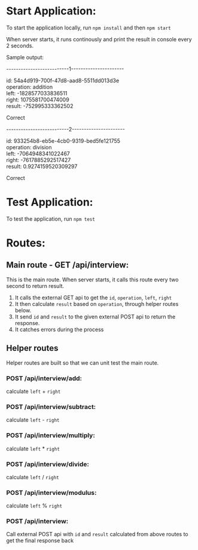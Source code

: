 # Start Application:

To start the application locally, run `npm install` and then `npm start`

When server starts, it runs continously and print the result in console every 2 seconds.

Sample output:

--------------------------1----------------------

id: 54a4d919-700f-47d8-aad8-5511dd013d3e <br/>
operation: addition <br/>
left: -1828577033836511 <br/>
right: 1075581700474009 <br/>
result: -752995333362502 <br/>

Correct

--------------------------2----------------------

id: 933254b8-eb5e-4cb0-9319-bed5fe121755 <br/>
operation: division <br/>
left: -7064948341022467 <br/>
right: -7617885292517427 <br/>
result: 0.9274159520309297 <br/>

Correct

# Test Application:

To test the application, run `npm test`

# Routes:

## Main route - GET /api/interview:

This is the main route. 
When server starts, it calls this route every two second to return result.

1. It calls the external GET api to get the `id`, `operation`, `left`, `right`
2. It then calculate `result` based on `operation`, through helper routes below.
3. It send `id` and `result` to the given external POST api to return the response.
4. It catches errors during the process 

## Helper routes

Helper routes are built so that we can unit test the main route.

### POST /api/interview/add:

calculate `left` + `right`

### POST /api/interview/subtract:

calculate `left` - `right`

### POST /api/interview/multiply:

calculate `left` * `right`

### POST /api/interview/divide:

calculate `left` / `right`

### POST /api/interview/modulus:

calculate `left` % `right`

### POST /api/interview:

Call external POST api with `id` and `result` calculated from above routes to get the final response back
